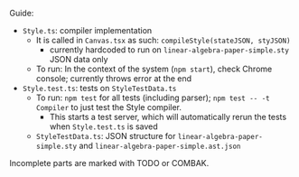 Guide:

- `Style.ts`: compiler implementation
    - It is called in `Canvas.tsx` as such: `compileStyle(stateJSON, styJSON)`
        - currently hardcoded to run on `linear-algebra-paper-simple.sty` JSON data only
    - To run: In the context of the system (`npm start`), check Chrome console; currently throws error at the end
- `Style.test.ts`: tests on `StyleTestData.ts`
    - To run: `npm test` for all tests (including parser); `npm test -- -t Compiler` to just test the Style compiler. 
        - This starts a test server, which will automatically rerun the tests when `Style.test.ts` is saved
    - `StyleTestData.ts`: JSON structure for `linear-algebra-paper-simple.sty` and `linear-algebra-paper-simple.ast.json`

Incomplete parts are marked with TODO or COMBAK.
